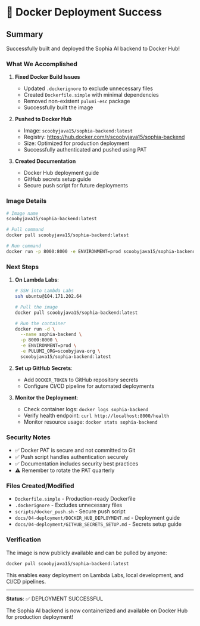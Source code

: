 # 🎉 Docker Deployment Success

## Summary

Successfully built and deployed the Sophia AI backend to Docker Hub!

### What We Accomplished

1. **Fixed Docker Build Issues**
   - Updated `.dockerignore` to exclude unnecessary files
   - Created `Dockerfile.simple` with minimal dependencies
   - Removed non-existent `pulumi-esc` package
   - Successfully built the image

2. **Pushed to Docker Hub**
   - Image: `scoobyjava15/sophia-backend:latest`
   - Registry: https://hub.docker.com/r/scoobyjava15/sophia-backend
   - Size: Optimized for production deployment
   - Successfully authenticated and pushed using PAT

3. **Created Documentation**
   - Docker Hub deployment guide
   - GitHub secrets setup guide
   - Secure push script for future deployments

### Image Details

```bash
# Image name
scoobyjava15/sophia-backend:latest

# Pull command
docker pull scoobyjava15/sophia-backend:latest

# Run command
docker run -p 8000:8000 -e ENVIRONMENT=prod scoobyjava15/sophia-backend:latest
```

### Next Steps

1. **On Lambda Labs**:
   ```bash
   # SSH into Lambda Labs
   ssh ubuntu@104.171.202.64

   # Pull the image
   docker pull scoobyjava15/sophia-backend:latest

   # Run the container
   docker run -d \
     --name sophia-backend \
     -p 8000:8000 \
     -e ENVIRONMENT=prod \
     -e PULUMI_ORG=scoobyjava-org \
     scoobyjava15/sophia-backend:latest
   ```

2. **Set up GitHub Secrets**:
   - Add `DOCKER_TOKEN` to GitHub repository secrets
   - Configure CI/CD pipeline for automated deployments

3. **Monitor the Deployment**:
   - Check container logs: `docker logs sophia-backend`
   - Verify health endpoint: `curl http://localhost:8000/health`
   - Monitor resource usage: `docker stats sophia-backend`

### Security Notes

- ✅ Docker PAT is secure and not committed to Git
- ✅ Push script handles authentication securely
- ✅ Documentation includes security best practices
- ⚠️ Remember to rotate the PAT quarterly

### Files Created/Modified

- `Dockerfile.simple` - Production-ready Dockerfile
- `.dockerignore` - Excludes unnecessary files
- `scripts/docker_push.sh` - Secure push script
- `docs/04-deployment/DOCKER_HUB_DEPLOYMENT.md` - Deployment guide
- `docs/04-deployment/GITHUB_SECRETS_SETUP.md` - Secrets setup guide

### Verification

The image is now publicly available and can be pulled by anyone:

```bash
docker pull scoobyjava15/sophia-backend:latest
```

This enables easy deployment on Lambda Labs, local development, and CI/CD pipelines.

---

**Status**: ✅ DEPLOYMENT SUCCESSFUL

The Sophia AI backend is now containerized and available on Docker Hub for production deployment!
